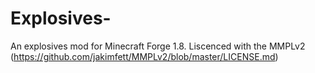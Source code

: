 # Explosives-
An explosives mod for Minecraft Forge 1.8. Liscenced with the MMPLv2 (https://github.com/jakimfett/MMPLv2/blob/master/LICENSE.md)
